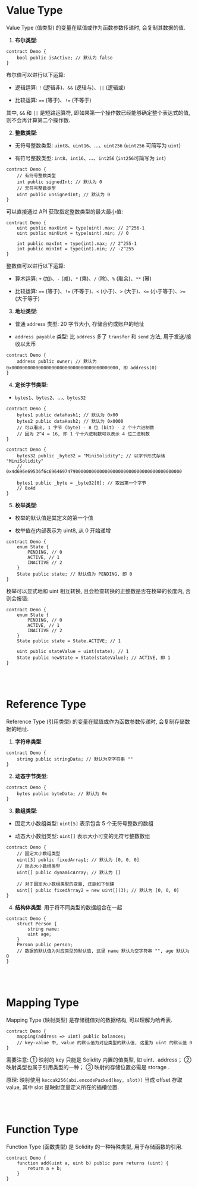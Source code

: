# Value Type

Value Type (值类型) 的变量在赋值或作为函数参数传递时, 会复制其数据的值.

1.  **布尔类型**:

```solidity
contract Demo {
    bool public isActive; // 默认为 false
}
```

布尔值可以进行以下运算:

-   逻辑运算: `!` (逻辑非)、`&&` (逻辑与)、`||` (逻辑或)

-   比较运算: `==` (等于)、`!=` (不等于)

其中, `&&` 和 `||` 是短路运算符, 即如果第一个操作数已经能够确定整个表达式的值, 则不会再计算第二个操作数.

2.  **整数类型**:

-   无符号整数类型: `uint8`、`uint16`、...、`uint256` (`uint256` 可简写为 `uint`)

-   有符号整数类型: `int8`、`int16`、...、`int256` (`int256`可简写为 `int`)

```solidity
contract Demo {
    // 有符号整数类型
    int public signedInt; // 默认为 0
    // 无符号整数类型
    uint public unsignedInt; // 默认为 0
}
```

可以直接通过 API 获取指定整数类型的最大最小值:

```solidity
contract Demo {
    uint public maxUint = type(uint).max; // 2^256-1
    uint public minUint = type(uint).min; // 0

    int public maxInt = type(int).max; // 2^255-1
    int public minInt = type(int).min; // -2^255
}
```

整数值可以进行以下运算:

-   算术运算: `+` (加)、`-` (减)、`*` (乘)、`/` (除)、`%` (取余)、`**` (幂)

-   比较运算: `==` (等于)、`!=` (不等于)、`<` (小于)、`>` (大于)、`<=` (小于等于)、`>=` (大于等于)

3.  **地址类型**:

-   普通 `address` 类型: 20 字节大小, 存储合约或账户的地址

-   `address payable` 类型: 比 `address` 多了 `transfer` 和 `send` 方法, 用于发送/接收以太币

```solidity
contract Demo {
    address public owner; // 默认为 0x0000000000000000000000000000000000000000, 即 address(0)
}
```

4.  **定长字节类型**:

-   `bytes1`、`bytes2`、...、`bytes32`

```solidity
contract Demo {
    bytes1 public dataHash1; // 默认为 0x00
    bytes2 public dataHash2; // 默认为 0x0000
    // 可以看出, 1 字节 (byte) - 8 位 (bit) - 2 个十六进制数
    // 因为 2^4 = 16, 即 1 个十六进制数可以表示 4 位二进制数
}
```

```solidity
contract Demo {
    bytes32 public _byte32 = "MiniSolidity"; // 以字节形式存储 "MiniSolidity"
    // 0x4d696e69536f6c69646974790000000000000000000000000000000000000000

    bytes1 public _byte = _byte32[0]; // 取出第一个字节
    // 0x4d
}
```

5.  **枚举类型**:

-   枚举的默认值是其定义的第一个值

-   枚举值在内部表示为 uint8, 从 0 开始递增

```solidity
contract Demo {
    enum State {
        PENDING, // 0
        ACTIVE, // 1
        INACTIVE // 2
    }
    State public state; // 默认值为 PENDING, 即 0
}
```

枚举可以显式地和 uint 相互转换, 且会检查转换的正整数是否在枚举的长度内, 否则会报错:

```solidity
contract Demo {
    enum State {
        PENDING, // 0
        ACTIVE, // 1
        INACTIVE // 2
    }
    State public state = State.ACTIVE; // 1

    uint public stateValue = uint(state); // 1
    State public newState = State(stateValue); // ACTIVE, 即 1
}
```

<br><br>

# Reference Type

Reference Type (引用类型) 的变量在赋值或作为函数参数传递时, 会复制存储数据的地址.

1.  **字符串类型**:

```solidity
contract Demo {
    string public stringData; // 默认为空字符串 ""
}
```

2.  **动态字节类型**:

```solidity
contract Demo {
    bytes public byteData; // 默认为 0x
}
```

3.  **数组类型**:

-   固定大小数组类型: `uint[5]` 表示包含 5 个无符号整数的数组

-   动态大小数组类型: `uint[]` 表示大小可变的无符号整数数组

```solidity
contract Demo {
    // 固定大小数组类型
    uint[3] public fixedArray1; // 默认为 [0, 0, 0]
    // 动态大小数组类型
    uint[] public dynamicArray; // 默认为 []

    // 对于固定大小数组类型的变量, 还能如下创建
    uint[] public fixedArray2 = new uint[](3); // 默认为 [0, 0, 0]
}
```

4.  **结构体类型**: 用于将不同类型的数据组合在一起

```solidity
contract Demo {
    struct Person {
        string name;
        uint age;
    }
    Person public person;
    // 数据的默认值为对应类型的默认值, 这里 name 默认为空字符串 "", age 默认为 0
}
```

<br><br>

# Mapping Type

Mapping Type (映射类型) 是存储键值对的数据结构, 可以理解为哈希表.

```solidity
contract Demo {
    mapping(address => uint) public balances;
    // key-value 中, value 的默认值为对应类型的默认值, 这里为 uint 的默认值 0
}
```

需要注意: ① 映射的 key 只能是 Solidity 内置的值类型, 如 uint、address； ② 映射类型也属于引用类型的一种； ③ 映射的存储位置必需是 storage .

原理: 映射使用 `keccak256(abi.encodePacked(key, slot))` 当成 offset 存取 value, 其中 slot 是映射变量定义所在的插槽位置.

<br><br>

# Function Type

Function Type (函数类型) 是 Solidity 的一种特殊类型, 用于存储函数的引用.

```solidity
contract Demo {
    function add(uint a, uint b) public pure returns (uint) {
        return a + b;
    }
}
```

<br><br>

